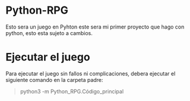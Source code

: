 # Python-RPG
Esto sera un juego en Pyhton este sera mi primer proyecto que hago con python, esto esta sujeto a cambios.

# Ejecutar el juego
Para ejecutar el juego sin fallos ni complicaciones, debera ejecutar el siguiente comando en la carpeta padre:
> python3 -m Python_RPG.Código_principal
<!-- ## Ejemplos:
### Bien:
> /Escritorio/Proyecto-python$ python3 -m Python_RPG.Código_principal

Este comando si lo ejecutas, te ejecutara el programa sin problemas
### Mal:
> /Escritorio/Proyecto-python/Python_RPG$ python3 -m Python_RPG.Código_principal

Al estar dentro de <u>Python_RPG</u> nos dara un error parecido a "ModuleNotFoundError: No module named 'Python_RPG'", por eso la importancia de ejecutarlo no en la carpeta del proyecto, sino antes en la "Padre". -->
